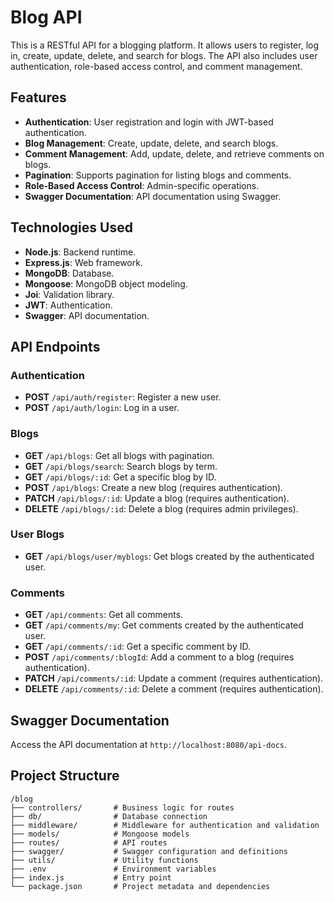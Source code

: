 # Blog API

This is a RESTful API for a blogging platform. It allows users to register, log in, create, update, delete, and search for blogs. The API also includes user authentication, role-based access control, and comment management.

## Features

- **Authentication**: User registration and login with JWT-based authentication.
- **Blog Management**: Create, update, delete, and search blogs.
- **Comment Management**: Add, update, delete, and retrieve comments on blogs.
- **Pagination**: Supports pagination for listing blogs and comments.
- **Role-Based Access Control**: Admin-specific operations.
- **Swagger Documentation**: API documentation using Swagger.

## Technologies Used

- **Node.js**: Backend runtime.
- **Express.js**: Web framework.
- **MongoDB**: Database.
- **Mongoose**: MongoDB object modeling.
- **Joi**: Validation library.
- **JWT**: Authentication.
- **Swagger**: API documentation.

## API Endpoints

### Authentication

- **POST** `/api/auth/register`: Register a new user.
- **POST** `/api/auth/login`: Log in a user.

### Blogs

- **GET** `/api/blogs`: Get all blogs with pagination.
- **GET** `/api/blogs/search`: Search blogs by term.
- **GET** `/api/blogs/:id`: Get a specific blog by ID.
- **POST** `/api/blogs`: Create a new blog (requires authentication).
- **PATCH** `/api/blogs/:id`: Update a blog (requires authentication).
- **DELETE** `/api/blogs/:id`: Delete a blog (requires admin privileges).

### User Blogs

- **GET** `/api/blogs/user/myblogs`: Get blogs created by the authenticated user.

### Comments

- **GET** `/api/comments`: Get all comments.
- **GET** `/api/comments/my`: Get comments created by the authenticated user.
- **GET** `/api/comments/:id`: Get a specific comment by ID.
- **POST** `/api/comments/:blogId`: Add a comment to a blog (requires authentication).
- **PATCH** `/api/comments/:id`: Update a comment (requires authentication).
- **DELETE** `/api/comments/:id`: Delete a comment (requires authentication).

## Swagger Documentation

Access the API documentation at `http://localhost:8080/api-docs`.

## Project Structure

```
/blog
├── controllers/       # Business logic for routes
├── db/                # Database connection
├── middleware/        # Middleware for authentication and validation
├── models/            # Mongoose models
├── routes/            # API routes
├── swagger/           # Swagger configuration and definitions
├── utils/             # Utility functions
├── .env               # Environment variables
├── index.js           # Entry point
└── package.json       # Project metadata and dependencies
```

